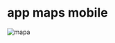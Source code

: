 # app maps mobile
![mapa](https://github.com/nazocar/Maps/assets/115116514/1bd535e7-3bc1-4871-847b-f87bb6a4ec44)
